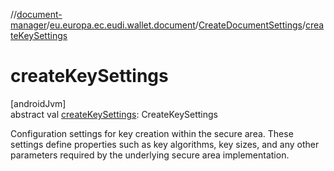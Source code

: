 //[document-manager](../../../index.md)/[eu.europa.ec.eudi.wallet.document](../index.md)/[CreateDocumentSettings](index.md)/[createKeySettings](create-key-settings.md)

# createKeySettings

[androidJvm]\
abstract val [createKeySettings](create-key-settings.md): CreateKeySettings

Configuration settings for key creation within the secure area. These settings define properties such as key algorithms, key sizes, and any other parameters required by the underlying secure area implementation.
